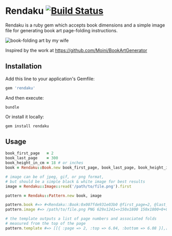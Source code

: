 # Rendaku [![Build Status](https://travis-ci.org/travis-anderson/rendaku.svg)](https://travis-ci.org/travis-anderson/rendaku)

Rendaku is a ruby gem which accepts book dimensions and a simple image file for
generating book art page-folding instructions.

![book-folding art by my wife](https://i.imgur.com/9KTDiUG.png)


Inspired by the work at https://github.com/Moini/BookArtGenerator

## Installation

Add this line to your application's Gemfile:

```ruby
gem 'rendaku'
```

And then execute:

```shell
bundle
```

Or install it locally:

```shell
gem install rendaku
```

## Usage

```ruby
book_first_page   = 2
book_last_page    = 300
book_height_in_cm = 18 # or inches
book = Rendaku::Book.new book_first_page, book_last_page, book_height_in_cm

# image can be of jpeg, gif, or png format,
# but should be a simple black & white image for best results
image = Rendaku::Image::read('/path/to/file.png').first

pattern = Rendaku::Pattern.new book, image

pattern.book #=> #<Rendaku::Book:0x007fde931e03b0 @first_page=2, @last_page=300, @height=18>
pattern.image #=> /path/to/file.png PNG 629x1241=>150x1800 150x1800+0+0 DirectClass 8-bit

# the template outputs a list of page numbers and associated folds
# measured from the top of the page
pattern.template #=> [[{ :page => 2, :top => 6.04, :bottom => 6.08 }],[{ :page => 4, :top => 6.02, :bottom => 6.11 }]]
```
